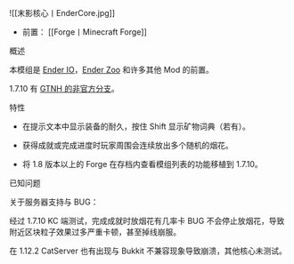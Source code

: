 ![[末影核心丨EnderCore.jpg]]
- 前置：
 [[Forge丨Minecraft Forge]]

概述

本模组是 [Ender IO](https://www.mcmod.cn/class/181.html "Ender IO")，[Ender Zoo](https://www.mcmod.cn/class/867.html "Ender Zoo") 和许多其他 Mod 的前置。  

1.7.10 有 [GTNH 的非官方分支](https://www.mcmod.cn/class/9979.html "GTNH 的非官方分支")。

特性

- 在提示文本中显示装备的耐久，按住 Shift 显示矿物词典（若有）。
    
- 获得成就或完成进度时玩家周围会连续放出多个随机的烟花。
    
- 将 1.8 版本以上的 Forge 在存档内查看模组列表的功能移植到 1.7.10。
    

已知问题

关于服务器支持与 BUG：

经过 1.7.10 KC 端测试，完成成就时放烟花有几率卡 BUG 不会停止放烟花，导致附近区块粒子效果过多严重卡顿，甚至掉线崩服。

在 1.12.2 CatServer 也有出现与 Bukkit 不兼容现象导致崩溃，其他核心未测试。